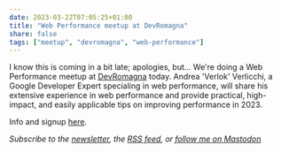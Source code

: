 ```yaml
---
date: 2023-03-22T07:05:25+01:00
title: "Web Performance meetup at DevRomagna"
share: false
tags: ["meetup", "devromagna", "web-performance"]
---
```

I know this is coming in a bit late; apologies, but... We're doing a Web Performance meetup at [DevRomagna][1] today. Andrea
'Verlok' Verlicchi, a Google Developer Expert specialing in web performance, will share his extensive experience in web
performance and provide practical, high-impact, and easily applicable tips on improving performance in 2023. 

Info and signup [here][1].


*Subscribe to the [newsletter][nl], the [RSS feed][rss], or [follow me on Mastodon][m]*

 [1]: https://www.meetup.com/it-IT/devromagna/events/291862771/
 [rss]: https://nicolaiarocci.com/index.xml
 [m]: https://fosstodon.org/@nicola
 [nl]: https://nicolaiarocci.substack.com
